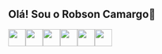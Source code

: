 ## Olá! Sou o Robson Camargo👋

<div style="display: flex; align-items: center;">
  <img src="https://cdn.jsdelivr.net/gh/devicons/devicon@latest/icons/python/python-original.svg" width="35" height="35" />
  <img src="https://cdn.jsdelivr.net/gh/devicons/devicon@latest/icons/azuresqldatabase/azuresqldatabase-original.svg" width="35" height="35" />          
  <img src="https://github.com/microsoft/PowerBI-Icons/blob/main/SVG/Power-BI.svg" width="35" height="35" />
  <img src="https://github.com/microsoft/PowerBI-Icons/blob/main/SVG/Power-Apps-Colored.svg" width="35" height="35" />
  <img src="https://github.com/microsoft/PowerBI-Icons/blob/main/SVG/Power-Query-Colored.svg" width="35" height="35" />
  <img src="https://cdn.jsdelivr.net/gh/devicons/devicon@latest/icons/git/git-original.svg"  width="35" height="35"/>             
</div>      

<!--
**Camargo098/Camargo098** is a ✨ _special_ ✨ repository because its `README.md` (this file) appears on your GitHub profile.

Here are some ideas to get you started:

- 🔭 I’m currently working on ...
- 🌱 I’m currently learning ...
- 👯 I’m looking to collaborate on ...
- 🤔 I’m looking for help with ...
- 💬 Ask me about ...
- 📫 How to reach me: ...
- 😄 Pronouns: ...
- ⚡ Fun fact: ...
-->
